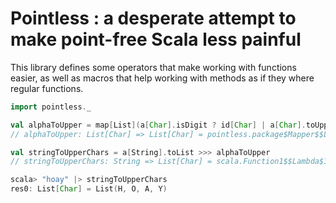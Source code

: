 # Pointless : a desperate attempt to make point-free Scala less painful


This library defines some operators that make working with functions easier, as well as macros that help working with methods as if they where regular functions. 

``` scala
import pointless._

val alphaToUpper = map[List](a[Char].isDigit ? id[Char] | a[Char].toUpper)
// alphaToUpper: List[Char] => List[Char] = pointless.package$Mapper$$Lambda$1317/1688378155@7d2ed875

val stringToUpperChars = a[String].toList >>> alphaToUpper
// stringToUpperChars: String => List[Char] = scala.Function1$$Lambda$1320/1488513694@6676ba7d

scala> "hoay" |> stringToUpperChars
res0: List[Char] = List(H, O, A, Y)
```
